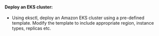 #### Deploy an EKS cluster:
- Using eksctl, deploy an Amazon EKS cluster using a pre-defined template. Modify the template to include appropriate region, instance types, replicas etc.